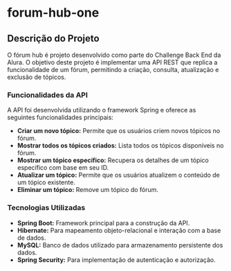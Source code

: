 # forum-hub-one

## Descrição do Projeto

O fórum hub é projeto desenvolvido como parte do Challenge Back End da Alura. O objetivo deste projeto é implementar uma API REST que replica a funcionalidade de um fórum, permitindo a criação, consulta, atualização e exclusão de tópicos.

### Funcionalidades da API

A API foi desenvolvida utilizando o framework Spring e oferece as seguintes funcionalidades principais:

- **Criar um novo tópico:** Permite que os usuários criem novos tópicos no fórum.
- **Mostrar todos os tópicos criados:** Lista todos os tópicos disponíveis no fórum.
- **Mostrar um tópico específico:** Recupera os detalhes de um tópico específico com base em seu ID.
- **Atualizar um tópico:** Permite que os usuários atualizem o conteúdo de um tópico existente.
- **Eliminar um tópico:** Remove um tópico do fórum.



### Tecnologias Utilizadas

- **Spring Boot:** Framework principal para a construção da API.
- **Hibernate:** Para mapeamento objeto-relacional e interação com a base de dados.
- **MySQL:** Banco de dados utilizado para armazenamento persistente dos dados.
- **Spring Security:** Para implementação de autenticação e autorização.
